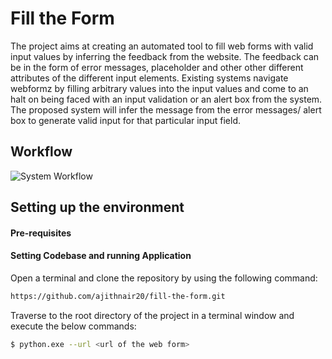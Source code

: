 # Fill the Form

The project aims at creating an automated tool to fill web forms with valid input values by inferring the feedback from the website. The feedback can be in the form of error messages, placeholder and other other different attributes of the different input elements. Existing systems navigate webformz by filling arbitrary values into the input values and come to an halt on being faced with an input validation or an alert box from the system. The proposed system will infer the message from the error messages/ alert box to generate valid input for that particular input field.

## Workflow
![System Workflow](project_artifacts/"SystemDesign.png "System Workflow")


## Setting up the environment
#### Pre-requisites
#### Setting Codebase and running Application
Open a terminal and clone the repository by using the following command:
```sh
https://github.com/ajithnair20/fill-the-form.git
```
Traverse to the root directory of the project in a terminal window and execute the below commands:
```sh
$ python.exe --url <url of the web form>
```
